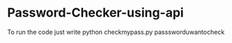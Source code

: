 # Password-Checker-using-api

To run the code just write python checkmypass.py passsworduwantocheck

